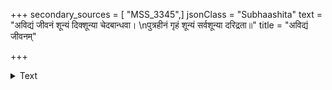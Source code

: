 +++
secondary_sources = [ "MSS_3345",]
jsonClass = "Subhaashita"
text = "अविद्यं जीवनं शून्यं दिक्शून्या चेदबान्धवा।  \nपुत्रहीनं गृहं शून्यं सर्वशून्या दरिद्रता॥"
title = "अविद्यं जीवनम्"

+++

<details><summary>Text</summary>

अविद्यं जीवनं शून्यं दिक्शून्या चेदबान्धवा।  
पुत्रहीनं गृहं शून्यं सर्वशून्या दरिद्रता॥
</details>
